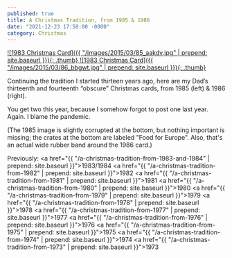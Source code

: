```yaml
---
published: true
title: A Christmas Tradition, from 1985 & 1986
date: "2021-12-23 17:50:00 -0800"
category: Christmas
---
```


<a href="/images/2015/03/85_aakdv.jpg">
  ![1983 Christmas Card]({{ "/images/2015/03/85_aakdv.jpg" | prepend: site.baseurl }}){: .thumb}
</a>

<a href="/images/2015/03/86_bbgwt.jpg">
  ![1983 Christmas Card]({{ "/images/2015/03/86_bbgwt.jpg" | prepend: site.baseurl }}){: .thumb}
</a>

Continuing the tradition I started thirteen years ago, here are my Dad&rsquo;s thirteenth
and fourteenth
&ldquo;obscure&rdquo; Christmas cards, from 1985 (left) & 1986 (right).

You get two this year, because I somehow forgot to post one last year. Again. I blame the pandemic.

(The 1985 image is slightly corrupted at the bottom, but nothing important is missing; the crates
at the bottom are labeled "Food for Europe". Also, that's an actual wide rubber band around the
1986 card.)

Previously:
<a href="{{ "/a-christmas-tradition-from-1983-and-1984" | prepend: site.baseurl }}">1983/1984</a>
<a href="{{ "/a-christmas-tradition-from-1982" | prepend: site.baseurl }}">1982</a>
<a href="{{ "/a-christmas-tradition-from-1981" | prepend: site.baseurl }}">1981</a>
<a href="{{ "/a-christmas-tradition-from-1980" | prepend: site.baseurl }}">1980</a>
<a href="{{ "/a-christmas-tradition-from-1979" | prepend: site.baseurl }}">1979</a>
<a href="{{ "/a-christmas-tradition-from-1978" | prepend: site.baseurl }}">1978</a>
<a href="{{ "/a-christmas-tradition-from-1977" | prepend: site.baseurl }}">1977</a>
<a href="{{ "/a-christmas-tradition-from-1976" | prepend: site.baseurl }}">1976</a>
<a href="{{ "/a-christmas-tradition-from-1975" | prepend: site.baseurl }}">1975</a>
<a href="{{ "/a-christmas-tradition-from-1974" | prepend: site.baseurl }}">1974</a>
<a href="{{ "/a-christmas-tradition-from-1973" | prepend: site.baseurl }}">1973</a>
